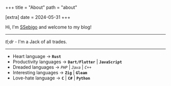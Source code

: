 +++
title = "About"
path = "about"

[extra]
date = 2024-05-31
+++

Hi, I'm [SSebigo](https://github.com/SSebigo) and welcome to my blog!

---

*tl;dr* - I'm a Jack of all trades.

---

- Heart language -> **`Rust`**
- Productivity languages -> **`Dart/Flutter`** | **`JavaScript`**
- Dreaded languages -> *`PHP`* | *`Java`* | *`C++`*
- Interesting languages -> **`Zig`** | **`Gleam`**
- Love-hate language -> **`C`** | **`C#`** | **`Python`**
